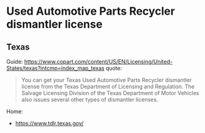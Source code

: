 # Used Automotive Parts Recycler dismantler license
## Texas
Guide: https://www.copart.com/content/US/EN/Licensing/United-States/texas?intcmp=index_map_texas
quote:
>You can get your Texas Used Automotive Parts Recycler dismantler license from the Texas Department of Licensing and Regulation. The Salvage Licensing Division of the Texas Department of Motor Vehicles also issues several other types of dismantler licenses.

Home:
- https://www.tdlr.texas.gov/
